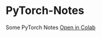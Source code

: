 # PyTorch-Notes
Some PyTorch Notes [Open in Colab](https://colab.research.google.com/github/ItsSanad/PyTorch-Notes/blob/main/Pytorch_notes.ipynb)
